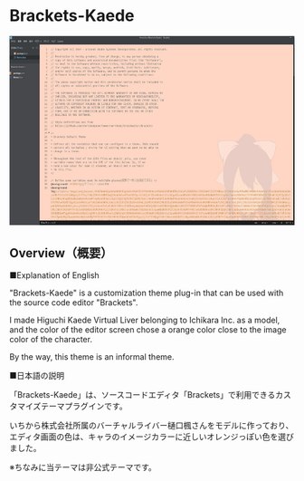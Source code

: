 # Brackets-Kaede

<img src="img/cap.jpg" alt="Brackets-Kaede">

## Overview（概要）

■Explanation of English

"Brackets-Kaede" is a customization theme plug-in that can be used with the source code editor "Brackets".

I made Higuchi Kaede Virtual Liver belonging to Ichikara Inc. as a model, and the color of the editor screen chose a orange color close to the image color of the character.

By the way, this theme is an informal theme.

■日本語の説明

「Brackets-Kaede」は、ソースコードエディタ「Brackets」で利用できるカスタマイズテーマプラグインです。

いちから株式会社所属のバーチャルライバー樋口楓さんをモデルに作っており、エディタ画面の色は、キャラのイメージカラーに近しいオレンジっぽい色を選びました。

※ちなみに当テーマは非公式テーマです。
